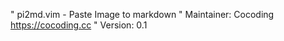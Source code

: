 " pi2md.vim - Paste Image to markdown
" Maintainer:    Cocoding  <https://cocoding.cc>
" Version:       0.1



